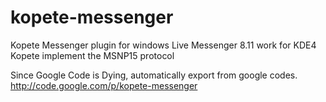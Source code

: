 # kopete-messenger
Kopete Messenger plugin for windows Live Messenger 8.11 work for KDE4 Kopete implement the MSNP15 protocol

Since Google Code is Dying, automatically export from google codes. http://code.google.com/p/kopete-messenger
